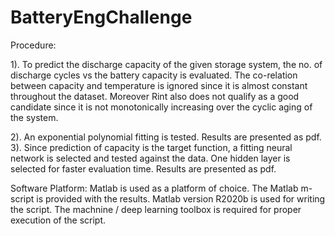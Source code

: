# BatteryEngChallenge

Procedure:

1). To predict the discharge capacity of the given storage system, the no. of discharge cycles vs the battery capacity is evaluated. The co-relation between capacity and temperature is ignored since it is almost constant throughout the dataset.
Moreover Rint also does not qualify as a good candidate since it is not monotonically increasing over the cyclic aging of the system.

2). An exponential polynomial fitting is tested. Results are presented as pdf.
3). Since prediction of capacity is the target function, a fitting neural network is selected and tested against the data. One hidden layer is selected for faster evaluation time. Results are presented as pdf.

Software Platform:
Matlab is used as a platform of choice. The Matlab m-script is provided with the results. Matlab version R2020b is used for writing the script. The machnine / deep learning toolbox is required for proper execution of the script.
